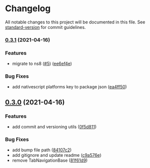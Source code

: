 # Changelog

All notable changes to this project will be documented in this file. See [standard-version](https://github.com/conventional-changelog/standard-version) for commit guidelines.

### [0.3.1](https://github.com/bgrand-ch/nativescript-getters/compare/v0.2.0...v0.3.1) (2021-04-16)


### Features

* migrate to ns8 ([#5](https://github.com/bgrand-ch/nativescript-getters/issues/5)) ([ee6ef4e](https://github.com/bgrand-ch/nativescript-getters/commit/ee6ef4edf2a284527cebd98e50d83d479326c5e1))


### Bug Fixes

* add nativescript platforms key to package json ([ea4ff50](https://github.com/bgrand-ch/nativescript-getters/commit/ea4ff506d75e3a93a2d5abc8c7ecf5d3a25ca9fa))

## [0.3.0](https://github.com/bgrand-ch/nativescript-getters/compare/v0.2.0...v0.3.0) (2021-04-16)


### Features

* add commit and versioning utils ([0f5d811](https://github.com/bgrand-ch/nativescript-getters/commit/0f5d811095d6b1d641132ae5a8285ffd00851ad0))


### Bug Fixes

* add bump file path ([84107c2](https://github.com/bgrand-ch/nativescript-getters/commit/84107c246531e0a0f3e6260df8ccc49103c9e569))
* add gitignore and update readme ([c9a576e](https://github.com/bgrand-ch/nativescript-getters/commit/c9a576ea9fa5726e32c251c87ce0efd0c3877c74))
* remove TabNavigationBase ([81f61d9](https://github.com/bgrand-ch/nativescript-getters/commit/81f61d99d67698f3ca867a894df86d0d48beb1fa))
